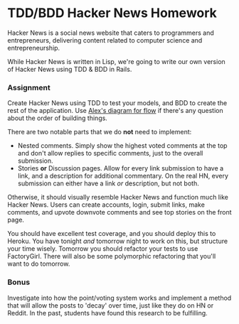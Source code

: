 # TDD/BDD Hacker News Homework

Hacker News is a social news website that caters to programmers and entrepreneurs, delivering content related to computer science and entrepreneurship.

While Hacker News is written in Lisp, we're going to write our own version of Hacker News using TDD & BDD in Rails.

### Assignment

Create Hacker News using TDD to test your models, and BDD to create the rest of the application. Use [Alex's diagram for flow](https://s3.amazonaws.com/uploads.hipchat.com/39979/603929/vaCfHpZoRkK2u3N/tddrails.png) if there's any question about the order of building things.

There are two notable parts that we do **not** need to implement:

- Nested comments. Simply show the highest voted comments at the top and don't allow replies to specific comments, just to the overall submission.
- Stories **or** Discussion pages. Allow for every link submission to have a link, and a description for additional commentary. On the real HN, every submission can either have a link *or* description, but not both.

Otherwise, it should visually resemble Hacker News and function much like Hacker News. Users can create accounts, login, submit links, make comments, and upvote downvote comments and see top stories on the front page.

You should have excellent test coverage, and you should deploy this to Heroku. You have tonight *and* tomorrow night to work on this, but structure your time wisely. Tomorrow you should refactor your tests to use FactoryGirl. There will also be some polymorphic refactoring that you'll want to do tomorrow.


### Bonus

Investigate into how the point/voting system works and implement a method that will allow the posts to 'decay' over time, just like they do on HN or Reddit. In the past, students have found this research to be fulfilling.
